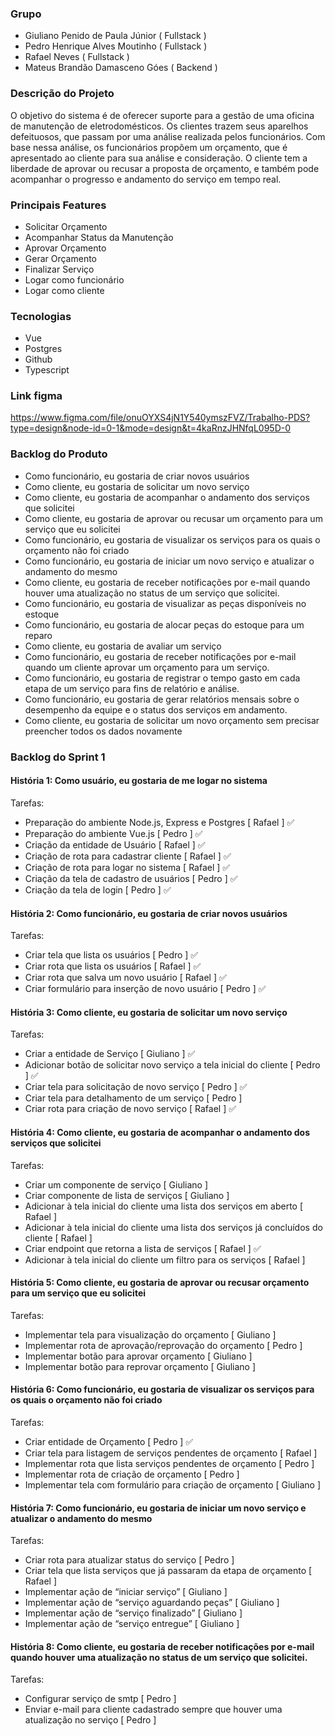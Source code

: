### Grupo
- Giuliano Penido de Paula Júnior ( Fullstack )
- Pedro Henrique Alves Moutinho ( Fullstack )
- Rafael Neves ( Fullstack )
- Mateus Brandão Damasceno Góes ( Backend )

### Descrição do Projeto
O objetivo do sistema é de oferecer suporte para a gestão de uma oficina de manutenção de eletrodomésticos. Os clientes trazem seus aparelhos defeituosos, que passam por uma análise realizada pelos funcionários. Com base nessa análise, os funcionários propõem um orçamento, que é apresentado ao cliente para sua análise e consideração. O cliente tem a liberdade de aprovar ou recusar a proposta de orçamento, e também pode acompanhar o progresso e andamento do serviço em tempo real.

### Principais Features
- Solicitar Orçamento
- Acompanhar Status da Manutenção
- Aprovar Orçamento
- Gerar Orçamento
- Finalizar Serviço
- Logar como funcionário
- Logar como cliente

### Tecnologias
- Vue
- Postgres
- Github
- Typescript

### Link figma
https://www.figma.com/file/onuOYXS4jN1Y540ymszFVZ/Trabalho-PDS?type=design&node-id=0-1&mode=design&t=4kaRnzJHNfqL095D-0

### Backlog do Produto
- Como funcionário, eu gostaria de criar novos usuários 
- Como cliente, eu gostaria de solicitar um novo serviço 
- Como cliente, eu gostaria de acompanhar o andamento dos serviços que solicitei
- Como cliente, eu gostaria de aprovar ou recusar um orçamento para um serviço que eu solicitei
- Como funcionário, eu gostaria de visualizar os serviços para os quais o orçamento não foi criado
- Como funcionário, eu gostaria de iniciar um novo serviço e atualizar o andamento do mesmo 
- Como cliente, eu gostaria de receber notificações por e-mail quando houver uma atualização no status de um serviço que solicitei.
- Como funcionário, eu gostaria de visualizar as peças disponíveis no estoque
- Como funcionário, eu gostaria de alocar peças do estoque para um reparo
- Como cliente, eu gostaria de avaliar um serviço
- Como funcionário, eu gostaria de receber notificações por e-mail quando um cliente aprovar um orçamento para um serviço.
- Como funcionário, eu gostaria de registrar o tempo gasto em cada etapa de um serviço para fins de relatório e análise.
- Como funcionário, eu gostaria de gerar relatórios mensais sobre o desempenho da equipe e o status dos serviços em andamento. 
- Como cliente, eu gostaria de solicitar um novo orçamento sem precisar preencher todos os dados novamente

### Backlog do Sprint 1
#### História 1:  Como usuário, eu gostaria de me logar no sistema
Tarefas:

- Preparação do ambiente Node.js, Express e Postgres [ Rafael ] ✅
- Preparação do ambiente Vue.js [ Pedro ] ✅
- Criação da entidade de Usuário [ Rafael ] ✅
- Criação de rota para cadastrar cliente [ Rafael ] ✅
- Criação de rota para logar no sistema [ Rafael ] ✅
- Criação da tela de cadastro de usuários [ Pedro ] ✅
- Criação da tela de login [ Pedro ] ✅

#### História 2: Como funcionário, eu gostaria de criar novos usuários
Tarefas:

- Criar tela que lista os usuários [ Pedro ] ✅
- Criar rota que lista os usuários [ Rafael ] ✅
- Criar rota que salva um novo usuário [ Rafael ] ✅
- Criar formulário para inserção de novo usuário [ Pedro ] ✅


#### História 3: Como cliente, eu gostaria de solicitar um novo serviço
Tarefas:

- Criar a entidade de Serviço [ Giuliano ] ✅
- Adicionar botão de solicitar novo serviço a tela inicial do cliente [ Pedro ] ✅
- Criar tela para solicitação de novo serviço [ Pedro ] ✅
- Criar tela para detalhamento de um serviço [ Pedro ]
- Criar rota para criação de novo serviço [ Rafael ] ✅

#### História 4: Como cliente, eu gostaria de acompanhar o andamento dos serviços que solicitei
Tarefas:

- Criar um componente de serviço [ Giuliano ]
- Criar componente de lista de serviços [ Giuliano ]
- Adicionar à tela inicial do cliente uma lista dos serviços em aberto [ Rafael ]
- Adicionar à tela inicial do cliente uma lista dos serviços já concluídos do cliente [ Rafael ]
- Criar endpoint que retorna a lista de serviços [ Rafael ] ✅
- Adicionar à tela inicial do cliente um filtro para os serviços [ Rafael ]


#### História 5: Como cliente, eu gostaria de aprovar ou recusar orçamento para um serviço que eu solicitei
Tarefas:

- Implementar tela para visualização do orçamento [ Giuliano ]
- Implementar rota de aprovação/reprovação do orçamento [ Pedro ]
- Implementar botão para aprovar orçamento [ Giuliano ]
- Implementar botão para reprovar orçamento [ Giuliano ]

#### História 6: Como funcionário, eu gostaria de visualizar os serviços para os quais o orçamento não foi criado
Tarefas:

- Criar entidade de Orçamento [ Pedro ] ✅
- Criar tela para listagem de serviços pendentes de orçamento [ Rafael ]
- Implementar rota que lista serviços pendentes de orçamento [ Pedro ]
- Implementar rota de criação de orçamento [ Pedro ]
- Implementar tela com formulário para criação de orçamento [ Giuliano ]


#### História 7: Como funcionário, eu gostaria de iniciar um novo serviço e atualizar o andamento do mesmo
Tarefas:

- Criar rota para atualizar status do serviço [ Pedro ]
- Criar tela que lista serviços que já passaram da etapa de orçamento [ Rafael ]
- Implementar ação de “iniciar serviço” [ Giuliano ]
- Implementar ação de “serviço aguardando peças” [ Giuliano ]
- Implementar ação de “serviço finalizado” [ Giuliano ]
- Implementar ação de “serviço entregue” [ Giuliano ]


#### História 8: Como cliente, eu gostaria de receber notificações por e-mail quando houver uma atualização no status de um serviço que solicitei.
Tarefas:

- Configurar serviço de smtp [ Pedro ]
- Enviar e-mail para cliente cadastrado sempre que houver uma atualização no serviço [ Pedro ]
 
